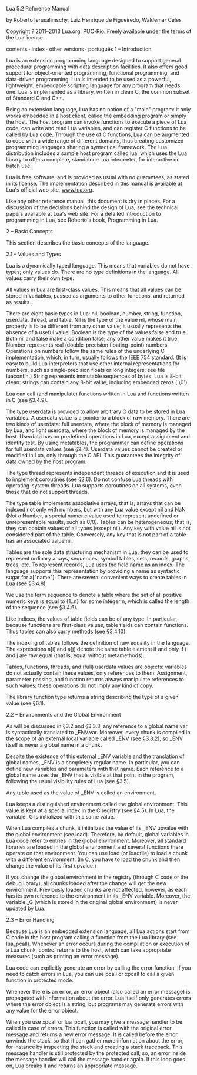﻿Lua 5.2 Reference Manual

by Roberto Ierusalimschy, Luiz Henrique de Figueiredo, Waldemar Celes

Copyright ? 2011–2013 Lua.org, PUC-Rio. Freely available under the terms of the Lua license.

contents · index · other versions · português
1 – Introduction

Lua is an extension programming language designed to support general procedural programming with data description facilities. It also offers good support for object-oriented programming, functional programming, and data-driven programming. Lua is intended to be used as a powerful, lightweight, embeddable scripting language for any program that needs one. Lua is implemented as a library, written in clean C, the common subset of Standard C and C++.

Being an extension language, Lua has no notion of a "main" program: it only works embedded in a host client, called the embedding program or simply the host. The host program can invoke functions to execute a piece of Lua code, can write and read Lua variables, and can register C functions to be called by Lua code. Through the use of C functions, Lua can be augmented to cope with a wide range of different domains, thus creating customized programming languages sharing a syntactical framework. The Lua distribution includes a sample host program called lua, which uses the Lua library to offer a complete, standalone Lua interpreter, for interactive or batch use.

Lua is free software, and is provided as usual with no guarantees, as stated in its license. The implementation described in this manual is available at Lua's official web site, www.lua.org.

Like any other reference manual, this document is dry in places. For a discussion of the decisions behind the design of Lua, see the technical papers available at Lua's web site. For a detailed introduction to programming in Lua, see Roberto's book, Programming in Lua.

2 – Basic Concepts

This section describes the basic concepts of the language.

2.1 – Values and Types

Lua is a dynamically typed language. This means that variables do not have types; only values do. There are no type definitions in the language. All values carry their own type.

All values in Lua are first-class values. This means that all values can be stored in variables, passed as arguments to other functions, and returned as results.

There are eight basic types in Lua: nil, boolean, number, string, function, userdata, thread, and table. Nil is the type of the value nil, whose main property is to be different from any other value; it usually represents the absence of a useful value. Boolean is the type of the values false and true. Both nil and false make a condition false; any other value makes it true. Number represents real (double-precision floating-point) numbers. Operations on numbers follow the same rules of the underlying C implementation, which, in turn, usually follows the IEEE 754 standard. (It is easy to build Lua interpreters that use other internal representations for numbers, such as single-precision floats or long integers; see file luaconf.h.) String represents immutable sequences of bytes. Lua is 8-bit clean: strings can contain any 8-bit value, including embedded zeros ('\0').

Lua can call (and manipulate) functions written in Lua and functions written in C (see §3.4.9).

The type userdata is provided to allow arbitrary C data to be stored in Lua variables. A userdata value is a pointer to a block of raw memory. There are two kinds of userdata: full userdata, where the block of memory is managed by Lua, and light userdata, where the block of memory is managed by the host. Userdata has no predefined operations in Lua, except assignment and identity test. By using metatables, the programmer can define operations for full userdata values (see §2.4). Userdata values cannot be created or modified in Lua, only through the C API. This guarantees the integrity of data owned by the host program.

The type thread represents independent threads of execution and it is used to implement coroutines (see §2.6). Do not confuse Lua threads with operating-system threads. Lua supports coroutines on all systems, even those that do not support threads.

The type table implements associative arrays, that is, arrays that can be indexed not only with numbers, but with any Lua value except nil and NaN (Not a Number, a special numeric value used to represent undefined or unrepresentable results, such as 0/0). Tables can be heterogeneous; that is, they can contain values of all types (except nil). Any key with value nil is not considered part of the table. Conversely, any key that is not part of a table has an associated value nil.

Tables are the sole data structuring mechanism in Lua; they can be used to represent ordinary arrays, sequences, symbol tables, sets, records, graphs, trees, etc. To represent records, Lua uses the field name as an index. The language supports this representation by providing a.name as syntactic sugar for a["name"]. There are several convenient ways to create tables in Lua (see §3.4.8).

We use the term sequence to denote a table where the set of all positive numeric keys is equal to {1..n} for some integer n, which is called the length of the sequence (see §3.4.6).

Like indices, the values of table fields can be of any type. In particular, because functions are first-class values, table fields can contain functions. Thus tables can also carry methods (see §3.4.10).

The indexing of tables follows the definition of raw equality in the language. The expressions a[i] and a[j] denote the same table element if and only if i and j are raw equal (that is, equal without metamethods).

Tables, functions, threads, and (full) userdata values are objects: variables do not actually contain these values, only references to them. Assignment, parameter passing, and function returns always manipulate references to such values; these operations do not imply any kind of copy.

The library function type returns a string describing the type of a given value (see §6.1).

2.2 – Environments and the Global Environment

As will be discussed in §3.2 and §3.3.3, any reference to a global name var is syntactically translated to _ENV.var. Moreover, every chunk is compiled in the scope of an external local variable called _ENV (see §3.3.2), so _ENV itself is never a global name in a chunk.

Despite the existence of this external _ENV variable and the translation of global names, _ENV is a completely regular name. In particular, you can define new variables and parameters with that name. Each reference to a global name uses the _ENV that is visible at that point in the program, following the usual visibility rules of Lua (see §3.5).

Any table used as the value of _ENV is called an environment.

Lua keeps a distinguished environment called the global environment. This value is kept at a special index in the C registry (see §4.5). In Lua, the variable _G is initialized with this same value.

When Lua compiles a chunk, it initializes the value of its _ENV upvalue with the global environment (see load). Therefore, by default, global variables in Lua code refer to entries in the global environment. Moreover, all standard libraries are loaded in the global environment and several functions there operate on that environment. You can use load (or loadfile) to load a chunk with a different environment. (In C, you have to load the chunk and then change the value of its first upvalue.)

If you change the global environment in the registry (through C code or the debug library), all chunks loaded after the change will get the new environment. Previously loaded chunks are not affected, however, as each has its own reference to the environment in its _ENV variable. Moreover, the variable _G (which is stored in the original global environment) is never updated by Lua.

2.3 – Error Handling

Because Lua is an embedded extension language, all Lua actions start from C code in the host program calling a function from the Lua library (see lua_pcall). Whenever an error occurs during the compilation or execution of a Lua chunk, control returns to the host, which can take appropriate measures (such as printing an error message).

Lua code can explicitly generate an error by calling the error function. If you need to catch errors in Lua, you can use pcall or xpcall to call a given function in protected mode.

Whenever there is an error, an error object (also called an error message) is propagated with information about the error. Lua itself only generates errors where the error object is a string, but programs may generate errors with any value for the error object.

When you use xpcall or lua_pcall, you may give a message handler to be called in case of errors. This function is called with the original error message and returns a new error message. It is called before the error unwinds the stack, so that it can gather more information about the error, for instance by inspecting the stack and creating a stack traceback. This message handler is still protected by the protected call; so, an error inside the message handler will call the message handler again. If this loop goes on, Lua breaks it and returns an appropriate message.

